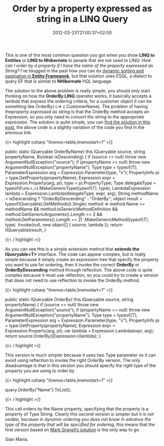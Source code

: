 ﻿---
title: "Order by a property expressed as string in a LINQ Query"
description: ""
date: 2012-03-23T21:00:37+02:00
draft: false
tags: [LINQ]
categories: [LINQ]
---
This is one of the most common question you got when you show  **LINQ to Entities** or  **LINQ to Nhibernate** to people that are not used to LINQ: *How can I order by a property if I have the name of the property expressed as String?* I’ve blogged in the past how you can do [dynamic sorting and pagination in  **Entity Framework**](http://www.codewrecks.com/blog/index.php/2009/03/21/entity-framework-dynamic-sorting-and-pagination/), but that solution uses ESQL, a dialect to query EF that is similar to  **NHibernate** HQL language.

The solution to the above problem is really simple, you should only start thinking on how the  **OrderBy LINQ** operator works, it basically accepts a lambda that express the ordering criteria, for a customer object it can be something like OrderBy( c=&gt; c.CustomerName). The problem of having the*property expressed as string* is that the OrderBy method accepts an Expression, so you only need to *convert the string to the appropriate expression*. The solution is quite simple, you can [find the solution in this post](http://stackoverflow.com/questions/41244/dynamic-linq-orderby), the above code is a slightly variation of the code you find in the previous link.

{{< highlight csharp "linenos=table,linenostart=1" >}}


public static IQueryable<T> OrderByName<T>(
    this IQueryable<T> source,
    string propertyName,
    Boolean isDescending)
{
    if (source == null) throw new ArgumentNullException("source");
    if (propertyName == null) throw new ArgumentNullException("propertyName");
    Type type = typeof(T);
    ParameterExpression arg = Expression.Parameter(type, "x");
    PropertyInfo pi = type.GetProperty(propertyName);
    Expression expr = Expression.Property(arg, pi);
    type = pi.PropertyType;
    Type delegateType = typeof(Func<,>).MakeGenericType(typeof(T), type);
    LambdaExpression lambda = Expression.Lambda(delegateType, expr, arg);
    String methodName = isDescending ? "OrderByDescending" : "OrderBy";
    object result = typeof(Queryable).GetMethods().Single(
        method => method.Name == methodName
                && method.IsGenericMethodDefinition
                && method.GetGenericArguments().Length == 2
                && method.GetParameters().Length == 2)
       .MakeGenericMethod(typeof(T), type)
       .Invoke(null, new object[] { source, lambda });
    return (IQueryable<T>)result;
}

{{< / highlight >}}

As you can see this is a simple extension method that  **extends the IQueryable&lt;T&gt;** interface. The code can appear complex, but is really simple because it simply create an expression tree that specify the property you want to use for ordering, then it invoke the correct  **OrderBy** or  **OrderByDescending** method through reflection. The above code is quite complex because it must use reflection, so you could try to create a version that does not need to use reflection to invoke the OrderBy method.

{{< highlight csharp "linenos=table,linenostart=1" >}}


public static IQueryable OrderBy(
    this IQueryable source,
    string propertyName)
{
    if (source == null) throw new ArgumentNullException("source");
    if (propertyName == null) throw new ArgumentNullException("propertyName");
    Type type = typeof(T);
    ParameterExpression arg = Expression.Parameter(type, "x");
    PropertyInfo pi = type.GetProperty(propertyName);
    Expression expr = Expression.Property(arg, pi);
    var lambda = Expression.Lambda(expr, arg);
    return source.OrderBy((Expression>)lambda);
}

{{< / highlight >}}

This version is much simpler because it uses two Type parameter so it can avoid using reflection to invoke the right OrderBy version. The only disadvantage is that in this version you should specify the right type of the property you are using to order by

{{< highlight csharp "linenos=table,linenostart=1" >}}


  query.OrderBy("Name").ToList();

{{< / highlight >}}

This call orders by the Name property, specifying that the property is a property of Type String. Clearly this second version is simpler but it *is not usable, because in dynamic ordering you does not know in advance the type of the property that will be specified for ordering*, this means that the first version based on [Mark Gravell’s solution](http://stackoverflow.com/questions/41244/dynamic-linq-orderby) is the only way to go.

Gian Maria.

